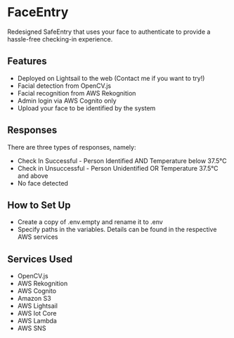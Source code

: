 # FaceEntry
Redesigned SafeEntry that uses your face to authenticate to provide a hassle-free checking-in experience.

## Features
- Deployed on Lightsail to the web (Contact me if you want to try!)
- Facial detection from OpenCV.js
- Facial recognition from AWS Rekognition
- Admin login via AWS Cognito only
- Upload your face to be identified by the system 

## Responses
There are three types of responses, namely: 
- Check In Successful - Person Identified AND Temperature below 37.5°C
- Check in Unsuccessful - Person Unidentified OR Temperature 37.5°C and above
- No face detected

## How to Set Up
- Create a copy of .env.empty and rename it to .env
- Specify paths in the variables. Details can be found in the respective AWS services

## Services Used
- OpenCV.js
- AWS Rekognition
- AWS Cognito
- Amazon S3
- AWS Lightsail
- AWS Iot Core
- AWS Lambda
- AWS SNS
